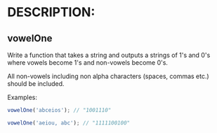 # DESCRIPTION:

## vowelOne

Write a function that takes a string and outputs a strings of 1's and 0's where vowels become 1's and non-vowels become 0's.

All non-vowels including non alpha characters (spaces, commas etc.) should be included.

Examples:

```js
vowelOne('abceios'); // "1001110"

vowelOne('aeiou, abc'); // "1111100100"
```
